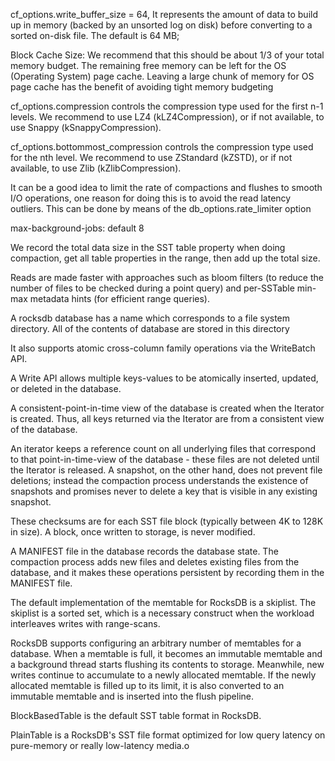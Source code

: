 cf_options.write_buffer_size = 64, It represents the amount of data to build up in memory (backed by an unsorted log on disk) before converting to a sorted on-disk file. The default is 64 MB; 

Block Cache Size: We recommend that this should be about 1/3 of your total memory budget. The remaining free memory can be left for the OS (Operating System) page cache. Leaving a large chunk of memory for OS page cache has the benefit of avoiding tight memory budgeting

cf_options.compression controls the compression type used for the first n-1 levels. We recommend to use LZ4 (kLZ4Compression), or if not available, to use Snappy (kSnappyCompression).

cf_options.bottommost_compression controls the compression type used for the nth level. We recommend to use ZStandard (kZSTD), or if not available, to use Zlib (kZlibCompression).

It can be a good idea to limit the rate of compactions and flushes to smooth I/O operations, one reason for doing this is to avoid the read latency outliers. This can be done by means of the db_options.rate_limiter option

max-background-jobs: default 8

We record the total data size in the SST table property when doing compaction, get all table properties in the range, then add up the total size.

Reads are made faster with approaches such as bloom filters (to reduce the number of files to be checked during a point query) and per-SSTable min-max metadata hints (for efficient range queries).

A rocksdb database has a name which corresponds to a file system directory. All of the contents of database are stored in this directory

 It also supports atomic cross-column family operations via the WriteBatch API.

 A Write API allows multiple keys-values to be atomically inserted, updated, or deleted in the database.

 A consistent-point-in-time view of the database is created when the Iterator is created. Thus, all keys returned via the Iterator are from a consistent view of the database.

 An iterator keeps a reference count on all underlying files that correspond to that point-in-time-view of the database - these files are not deleted until the Iterator is released. A snapshot, on the other hand, does not prevent file deletions; instead the compaction process understands the existence of snapshots and promises never to delete a key that is visible in any existing snapshot.

 These checksums are for each SST file block (typically between 4K to 128K in size). A block, once written to storage, is never modified.

A MANIFEST file in the database records the database state. The compaction process adds new files and deletes existing files from the database, and it makes these operations persistent by recording them in the MANIFEST file.

The default implementation of the memtable for RocksDB is a skiplist. The skiplist is a sorted set, which is a necessary construct when the workload interleaves writes with range-scans.

RocksDB supports configuring an arbitrary number of memtables for a database. When a memtable is full, it becomes an immutable memtable and a background thread starts flushing its contents to storage. Meanwhile, new writes continue to accumulate to a newly allocated memtable. If the newly allocated memtable is filled up to its limit, it is also converted to an immutable memtable and is inserted into the flush pipeline.

BlockBasedTable is the default SST table format in RocksDB.

PlainTable is a RocksDB's SST file format optimized for low query latency on pure-memory or really low-latency media.o

